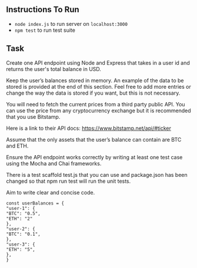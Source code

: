 ## Instructions To Run 

- `node index.js` to run server on `localhost:3000`
- `npm test` to run test suite


## Task

Create one API endpoint using Node and Express that takes in a user id and returns the user's total balance in USD.

Keep the user’s balances stored in memory. An example of the data to be stored is provided at the end of this section. Feel free to add more entries or change the way the data is stored if you want, but this is not necessary.

You will need to fetch the current prices from a third party public API. You can use the price from any cryptocurrency exchange but it is recommended that you use Bitstamp.

Here is a link to their API docs: https://www.bitstamp.net/api/#ticker

Assume that the only assets that the user’s balance can contain are BTC and ETH.

Ensure the API endpoint works correctly by writing at least one test case using the Mocha and Chai frameworks.

There is a test scaffold test.js that you can use and package.json has been changed so that npm run test will run the unit tests.

Aim to write clear and concise code.

```
const userBalances = {
"user-1": {
"BTC": "0.5",
"ETH": "2"
},
"user-2": {
"BTC": "0.1",
},
"user-3": {
"ETH": "5",
},
}
```
